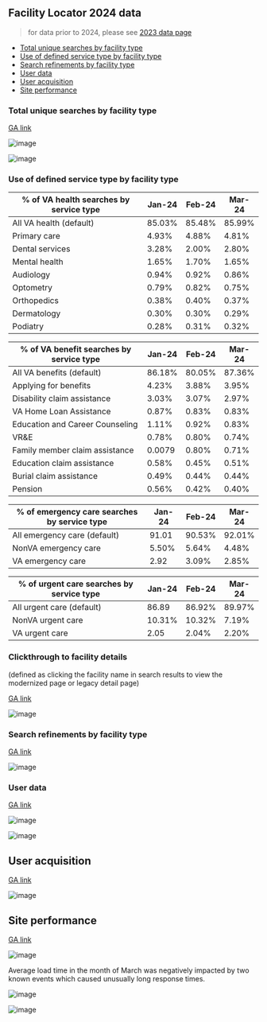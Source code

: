 ## Facility Locator 2024 data

> for data prior to 2024, please see [2023 data page](https://github.com/department-of-veterans-affairs/va.gov-team/blob/master/products/facilities/facility-locator/analytics/2023_data.md)

- [Total unique searches by facility type ](#total-unique-searches-by-facility-type)
- [Use of defined service type by facility type](#use-of-defined-service-type-by-facility-type)
- [Search refinements by facility type](#search-refinements-by-facility-type)
- [User data](#user-data)
- [User acquisition](#user-acquisition)
- [Site performance](#site-performance)

### Total unique searches by facility type 
[GA link](https://analytics.google.com/analytics/web/#/report/content-site-search-search-terms/a50123418w177519031p184317761/_u.date00=20230401&_u.date01=20230630&explorer-graphOptions.selected=analytics.nthMonth&explorer-table.plotKeys=%5B%5D&explorer-table.rowCount=50/)

![image](https://github.com/department-of-veterans-affairs/va.gov-team/assets/55411834/e2be8e27-2a58-4029-9743-4491ef82e838)



![image](https://github.com/department-of-veterans-affairs/va.gov-team/assets/55411834/bd826028-b9c9-41dc-abed-fb5e98945b71)

### Use of defined service type by facility type

|	% of VA health searches by service type 	|	Jan-24	|	Feb-24	|	Mar-24
|	--- | --- | --- | --- | 
| All VA health (default)	|	85.03%	|	85.48%	|	85.99%
|	Primary care	|	4.93%	|	4.88%	|	4.81%
|	Dental services	|	3.28%	|	2.00%	|	2.80%
|	Mental health	|	1.65%	|	1.70%	|	1.65%
|	Audiology	|	0.94%	|	0.92%	|	0.86%
|	Optometry	|	0.79%	|	0.82%	|	0.75%
|	Orthopedics	|	0.38%	|	0.40%	|	0.37%
|	Dermatology	|	0.30%	|	0.30%	|	0.29%
|	Podiatry	|	0.28%	|	0.31%	|	0.32%
							
|	% of VA benefit searches by service type 	|	Jan-24	|	Feb-24	|	Mar-24
|	--- | --- | --- | --- | 
|	All VA benefits (default)	|	86.18%	|	80.05%	|	87.36%
|	Applying for benefits	|	4.23%	|	3.88%	|	3.95%
|	Disability claim assistance	|	3.03%	|	3.07%	|	2.97%
|	VA Home Loan Assistance	|	0.87%	|	0.83%	|	0.83%
|	Education and Career Counseling	|	1.11%	|	0.92%	|	0.83%
|	VR&E	|	0.78%	|	0.80%	|	0.74%
|	Family member claim assistance	|	0.0079	|	0.80%	|	0.71%
|	Education claim assistance	|	0.58%	|	0.45%	|	0.51%
|	Burial claim assistance	|	0.49%	|	0.44%	|	0.44%
|	Pension	|	0.56%	|	0.42%	|	0.40%
							
|	% of emergency care searches by service type 	|	Jan-24	|	Feb-24	|	Mar-24
|	--- | --- | --- | --- | 
|	All emergency care (default)	|	91.01	|	90.53%	|	92.01%
|	NonVA emergency care	|	5.50%	|	5.64%	|	4.48%
|	VA emergency care	|	2.92	|	3.09%	|	2.85%
							
|	% of urgent care searches by service type 	|	Jan-24	|	Feb-24	|	Mar-24
|	--- | --- | --- | --- | 
|	All urgent care (default)	|	86.89	|	86.92%	|	89.97%
|	NonVA urgent care	|	10.31%	|	10.32%	|	7.19%
|	VA urgent care	|	2.05	|	2.04%	|	2.20%

### Clickthrough to facility details
(defined as clicking the facility name in search results to view the modernized page or legacy detail page)

[GA link](https://analytics.google.com/analytics/web/#/report/conversions-goals-uri/a50123418w177519031p184317761/_u.date00=20230701&_u.date01=20230930&explorer_goaloption_ALL-table.plotKeys=%5B%5D&explorer_goaloption_ALL-table.rowCount=250/)

![image](https://github.com/department-of-veterans-affairs/va.gov-team/assets/55411834/deff9ffa-7591-49f5-8ca3-c2fcbf9f15c0)


### Search refinements by facility type
[GA link](https://analytics.google.com/analytics/web/#/report/content-site-search-search-terms/a50123418w177519031p184317761/_u.date00=20230401&_u.date01=20230630&explorer-graphOptions.selected=analytics.nthMonth&explorer-table.plotKeys=%5B%5D&explorer-table.rowCount=50/)

![image](https://github.com/department-of-veterans-affairs/va.gov-team/assets/55411834/c19e8806-8068-41ff-9197-3aa128bcfa99)



### User data
[GA link](https://analytics.google.com/analytics/web/#/report/visitors-mobile-overview/a50123418w177519031p184317761/_u.date00=20230401&_u.date01=20230630&explorer-graphOptions.selected=analytics.nthMonth&explorer-table.plotKeys=%5B%5D&explorer-table.rowCount=50/)

![image](https://github.com/department-of-veterans-affairs/va.gov-team/assets/55411834/2a1079d3-04d7-48e1-9b0d-f731ac534a8d)

![image](https://github.com/department-of-veterans-affairs/va.gov-team/assets/55411834/70304c10-5744-42a3-a34b-a68303e73aad)





## User acquisition 
[GA link](https://analytics.google.com/analytics/web/#/report/trafficsources-overview/a50123418w177519031p184317761/_u.date00=20230401&_u.date01=20230630&_.goalOption=ALL/)

![image](https://github.com/department-of-veterans-affairs/va.gov-team/assets/55411834/979a1ab4-b08a-43bf-821f-1c202e718b0d)


## Site performance 

[GA link](https://analytics.google.com/analytics/web/#/report/content-site-speed-overview/a50123418w177519031p184317761/_u.date00=20230401&_u.date01=20230630/)

![image](https://github.com/department-of-veterans-affairs/va.gov-team/assets/55411834/4df0e006-41bd-4f41-a8e7-071e483ffb20)

Average load time in the month of March was negatively impacted by two known events which caused unusually long response times. 

![image](https://github.com/department-of-veterans-affairs/va.gov-team/assets/55411834/6a6aa665-176f-4907-a41e-a7a1ace3d5b1)

![image](https://github.com/department-of-veterans-affairs/va.gov-team/assets/55411834/d1ef0862-5cff-49bb-aa0c-42993f36d134)


